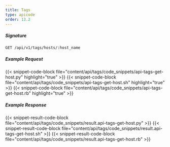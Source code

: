 ```yaml
---
title: Tags
type: apicode
order: 13.2
---
```


##### Signature
`GET /api/v1/tags/hosts/:host_name`
##### Example Request
{{< snippet-code-block file="content/api/tags/code_snippets/api-tags-get-host.py" highlight="true" >}}
{{< snippet-code-block file="content/api/tags/code_snippets/api-tags-get-host.sh" highlight="true" >}}
{{< snippet-code-block file="content/api/tags/code_snippets/api-tags-get-host.rb" highlight="true" >}}
##### Example Response
{{< snippet-result-code-block file="content/api/tags/code_snippets/result.api-tags-get-host.py" >}}
{{< snippet-result-code-block file="content/api/tags/code_snippets/result.api-tags-get-host.sh" >}}
{{< snippet-result-code-block file="content/api/tags/code_snippets/result.api-tags-get-host.rb" >}}